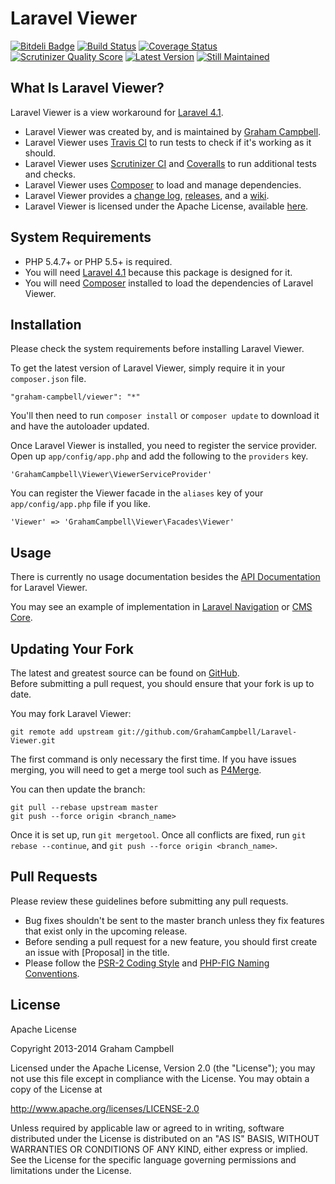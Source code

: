 Laravel Viewer
==============


[![Bitdeli Badge](https://d2weczhvl823v0.cloudfront.net/GrahamCampbell/Laravel-Viewer/trend.png)](https://bitdeli.com/free "Bitdeli Badge")
[![Build Status](https://travis-ci.org/GrahamCampbell/Laravel-Viewer.png)](https://travis-ci.org/GrahamCampbell/Laravel-Viewer)
[![Coverage Status](https://coveralls.io/repos/GrahamCampbell/Laravel-Viewer/badge.png)](https://coveralls.io/r/GrahamCampbell/Laravel-Viewer)
[![Scrutinizer Quality Score](https://scrutinizer-ci.com/g/GrahamCampbell/Laravel-Viewer/badges/quality-score.png?s=4fd9b3b3b089dec1525c14e62d06aba785436bdd)](https://scrutinizer-ci.com/g/GrahamCampbell/Laravel-Viewer)
[![Latest Version](https://poser.pugx.org/graham-campbell/viewer/v/stable.png)](https://packagist.org/packages/graham-campbell/viewer)
[![Still Maintained](http://stillmaintained.com/GrahamCampbell/Laravel-Viewer.png)](http://stillmaintained.com/GrahamCampbell/Laravel-Viewer)


## What Is Laravel Viewer?

Laravel Viewer is a view workaround for [Laravel 4.1](http://laravel.com).  

* Laravel Viewer was created by, and is maintained by [Graham Campbell](https://github.com/GrahamCampbell).  
* Laravel Viewer uses [Travis CI](https://travis-ci.org/GrahamCampbell/Laravel-Viewer) to run tests to check if it's working as it should.  
* Laravel Viewer uses [Scrutinizer CI](https://scrutinizer-ci.com/g/GrahamCampbell/Laravel-Viewer) and [Coveralls](https://coveralls.io/r/GrahamCampbell/Laravel-Viewer) to run additional tests and checks.  
* Laravel Viewer uses [Composer](https://getcomposer.org) to load and manage dependencies.  
* Laravel Viewer provides a [change log](https://github.com/GrahamCampbell/Laravel-Viewer/blob/master/CHANGELOG.md), [releases](https://github.com/GrahamCampbell/Laravel-Viewer/releases), and a [wiki](https://github.com/GrahamCampbell/Laravel-Viewer/wiki).  
* Laravel Viewer is licensed under the Apache License, available [here](https://github.com/GrahamCampbell/Laravel-Viewer/blob/master/LICENSE.md).  


## System Requirements

* PHP 5.4.7+ or PHP 5.5+ is required.  
* You will need [Laravel 4.1](http://laravel.com) because this package is designed for it.  
* You will need [Composer](https://getcomposer.org) installed to load the dependencies of Laravel Viewer.  


## Installation

Please check the system requirements before installing Laravel Viewer.  

To get the latest version of Laravel Viewer, simply require it in your `composer.json` file.  

`"graham-campbell/viewer": "*"`  

You'll then need to run `composer install` or `composer update` to download it and have the autoloader updated.  

Once Laravel Viewer is installed, you need to register the service provider. Open up `app/config/app.php` and add the following to the `providers` key.  

`'GrahamCampbell\Viewer\ViewerServiceProvider'`  

You can register the Viewer facade in the `aliases` key of your `app/config/app.php` file if you like.  

`'Viewer' => 'GrahamCampbell\Viewer\Facades\Viewer'`  


## Usage

There is currently no usage documentation besides the [API Documentation](http://grahamcampbell.github.io/Laravel-Viewer
) for Laravel Viewer.  

You may see an example of implementation in [Laravel Navigation](https://github.com/GrahamCampbell/Laravel-Navigation) or [CMS Core](https://github.com/GrahamCampbell/CMS-Core).  


## Updating Your Fork

The latest and greatest source can be found on [GitHub](https://github.com/GrahamCampbell/Laravel-Viewer).  
Before submitting a pull request, you should ensure that your fork is up to date.  

You may fork Laravel Viewer:  

    git remote add upstream git://github.com/GrahamCampbell/Laravel-Viewer.git

The first command is only necessary the first time. If you have issues merging, you will need to get a merge tool such as [P4Merge](http://perforce.com/product/components/perforce_visual_merge_and_diff_tools).  

You can then update the branch:  

    git pull --rebase upstream master
    git push --force origin <branch_name>

Once it is set up, run `git mergetool`. Once all conflicts are fixed, run `git rebase --continue`, and `git push --force origin <branch_name>`.  


## Pull Requests

Please review these guidelines before submitting any pull requests.  

* Bug fixes shouldn't be sent to the master branch unless they fix features that exist only in the upcoming release.  
* Before sending a pull request for a new feature, you should first create an issue with [Proposal] in the title.  
* Please follow the [PSR-2 Coding Style](https://github.com/php-fig/fig-standards/blob/master/accepted/PSR-2-coding-style-guide.md) and [PHP-FIG Naming Conventions](https://github.com/php-fig/fig-standards/blob/master/bylaws/002-psr-naming-conventions.md).  


## License

Apache License  

Copyright 2013-2014 Graham Campbell  

Licensed under the Apache License, Version 2.0 (the "License");
you may not use this file except in compliance with the License.
You may obtain a copy of the License at  

 http://www.apache.org/licenses/LICENSE-2.0  

Unless required by applicable law or agreed to in writing, software
distributed under the License is distributed on an "AS IS" BASIS,
WITHOUT WARRANTIES OR CONDITIONS OF ANY KIND, either express or implied.
See the License for the specific language governing permissions and
limitations under the License.  
